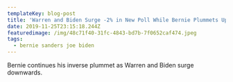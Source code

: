```yaml
---
templateKey: blog-post
title: 'Warren and Biden Surge -2% in New Poll While Bernie Plummets Up 1% '
date: 2019-11-25T23:15:18.244Z
featuredimage: /img/48c71f40-31fc-4843-bd7b-7f0652caf474.jpeg
tags:
  - bernie sanders joe biden
---
```

Bernie continues his inverse plummet as Warren and Biden surge downwards.
